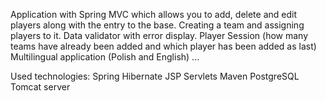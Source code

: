 Application with Spring MVC which allows you to add, delete and edit players along with the entry to the base. Creating a team and assigning players to it.
Data validator with error display.
Player Session (how many teams have already been added and which player has been added as last)
Multilingual application (Polish and English)
...

Used technologies:
Spring
Hibernate
JSP
Servlets
Maven
PostgreSQL
Tomcat server
